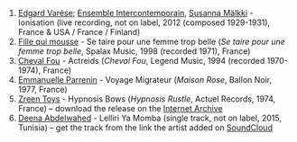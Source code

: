 1. [Edgard Varèse](https://musicbrainz.org/artist/9a6d6ce0-3496-4db2-8c7a-f2a9a14548a9); [Ensemble Intercontemporain](https://musicbrainz.org/artist/567ff4c3-97ef-4eb3-9aae-9982c951b98d), [Susanna Mälkki](https://musicbrainz.org/artist/e4ea3d44-93dc-498f-86d9-624fd7d0143a) - Ionisation (live recording, not on label, 2012 (composed 1929-1931), France & USA / France / Finland)
1. [Fille qui mousse](https://musicbrainz.org/artist/e7204b51-b644-4bf0-8529-638abc98f0cf) - Se taire pour une femme trop belle (_Se taire pour une femme trop belle_, Spalax Music, 1998 (recorded 1971), France)
1. [Cheval Fou](https://musicbrainz.org/artist/39b1e5a4-0891-4572-936a-1b8798cd69e5) - Actreids (_Cheval Fou_, Legend Music, 1994 (recorded 1970-1974), France)
1. [Emmanuelle Parrenin](https://musicbrainz.org/artist/75386aa1-79ff-4ec3-8eef-01329d24faa7) - Voyage Migrateur (_Maison Rose_, Ballon Noir, 1977, France)
1. [Zreen Toys](https://musicbrainz.org/artist/ec0abf48-cfc5-46ce-8365-295444ce7c5b) - Hypnosis Bows (_Hypnosis Rustle_, Actuel Records, 1974, France) – download the release on the [Internet Archive](https://archive.org/details/ZreenToyz-Hypnosis_Rustle/ZreenToyz-Hypnosis_Rustle__7-Angular_Swamp.flac)
1. [Deena Abdelwahed](https://musicbrainz.org/artist/b0e2365c-8c2f-4eba-bcae-592bc45e6d17) - Lelliri Ya Momba (single track, not on label, 2015, Tunisia) – get the track from the link the artist added on [SoundCloud](https://soundcloud.com/deenaabdelwahed/777-lelliri-ya-momba-free-download)
